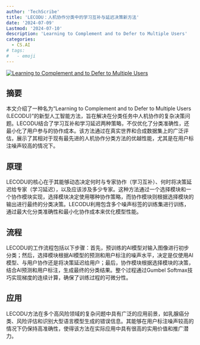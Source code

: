 ```yaml
---
author: 'TechScribe'
title: 'LECODU：人机协作分类中的学习互补与延迟决策新方法'
date: '2024-07-09'
Lastmod: '2024-07-10'
description: 'Learning to Complement and to Defer to Multiple Users'
categories:
  - CS.AI
# tags:
#   - emoji
---
```


[![Learning to Complement and to Defer to Multiple Users](https://arxiv-research-1301205113.cos.ap-guangzhou.myqcloud.com/images/2407.07003v1.pdf_0.jpg)](https://arxiv.org/abs/2407.07003v1)

## 摘要

本文介绍了一种名为“Learning to Complement and to Defer to Multiple Users (LECODU)”的新型人工智能方法，旨在解决在分类任务中人机协作的复杂决策问题。LECODU结合了学习互补和学习延迟两种策略，不仅优化了分类准确性，还最小化了用户参与的协作成本。该方法通过在真实世界和合成数据集上的广泛评估，展示了其相对于现有最先进的人机协作分类方法的优越性能，尤其是在用户标注噪声较高的情况下。<!--more-->

## 原理

LECODU的核心在于其能够动态决定何时与专家协作（学习互补）、何时将决策延迟给专家（学习延迟），以及应该涉及多少专家。这种方法通过一个选择模块和一个协作模块实现，选择模块决定使用哪种协作策略，而协作模块则根据选择模块的输出进行最终的分类决策。LECODU利用包含多个噪声标签的训练集进行训练，通过最大化分类准确性和最小化协作成本来优化模型性能。

## 流程

LECODU的工作流程包括以下步骤：首先，预训练的AI模型对输入图像进行初步分类；然后，选择模块根据AI模型的预测和用户标注的噪声水平，决定是仅使用AI模型、与用户协作还是将决策延迟给用户；最后，协作模块根据选择模块的决策，结合AI预测和用户标注，生成最终的分类结果。整个过程通过Gumbel Softmax技巧实现梯度的连续计算，确保了训练过程的可微分性。

## 应用

LECODU方法在多个高风险领域的复杂问题中具有广泛的应用前景，如乳腺癌分类、风险评估和识别大型语言模型生成的错误信息。其能够在用户标注噪声较高的情况下仍保持高准确性，使得该方法在实际应用中具有很高的实用价值和推广潜力。